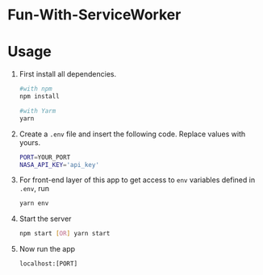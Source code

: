 # Fun-With-ServiceWorker

# Usage
1. First install all dependencies.
    ```bash
    #with npm
    npm install

    #with Yarm
    yarn
    ```

2. Create a `.env` file and insert the following code. Replace values with yours.
    ```bash
    PORT=YOUR_PORT
    NASA_API_KEY='api_key'
    ```

3. For front-end layer of this app to get access to `env` variables defined in `.env`, run

    ```bash
    yarn env
    ```

5. Start the server
    ```bash
    npm start [OR] yarn start
    ```


6. Now run the app
    ```javacript
    localhost:[PORT]
    ```
